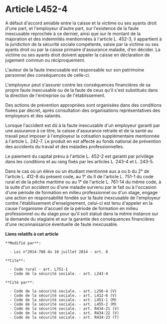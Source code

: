 # Article L452-4

A défaut d'accord amiable entre la caisse et la victime ou ses ayants droit d'une part, et l'employeur d'autre part, sur
l'existence de la faute inexcusable reprochée à ce dernier, ainsi que sur le montant de la majoration et des indemnités
mentionnées à l'article L. 452-3, il appartient à la juridiction de la sécurité sociale compétente, saisie par la victime ou
ses ayants droit ou par la caisse primaire d'assurance maladie, d'en décider. La victime ou ses ayants droit doivent appeler
la caisse en déclaration de jugement commun ou réciproquement. 

L'auteur de la faute inexcusable est responsable sur son patrimoine personnel des conséquences de celle-ci. 

L'employeur peut s'assurer contre les conséquences financières de sa propre faute inexcusable ou de la faute de ceux qu'il
s'est substitués dans la direction de l'entreprise ou de l'établissement. 

Des actions de prévention appropriées sont organisées dans des conditions fixées par décret, après consultation des
organisations représentatives des employeurs et des salariés. 

Lorsque l'accident est dû à la faute inexcusable d'un employeur garanti par une assurance à ce titre, la caisse d'assurance
retraite et de la santé au travail peut imposer à l'employeur la cotisation supplémentaire mentionnée à l'article L. 242-7.
Le produit en est affecté au fonds national de prévention des accidents du travail et des maladies professionnelles. 

Le paiement du capital prévu à l'article L. 452-2 est garanti par privilège dans les conditions et au rang fixés par les
articles L. 243-4 et L. 243-5. 

Dans le cas où un élève ou un étudiant mentionné aux a ou b du 2° de l'article L. 412-8 du présent code, au 1° du II de
l'article L. 751-1 du code rural et de la pêche maritime ou au 1° de l'article L. 761-14 du même code, à la suite d'un
accident ou d'une maladie survenu par le fait ou à l'occasion d'une période de formation en milieu professionnel ou d'un
stage, engage une action en responsabilité fondée sur la faute inexcusable de l'employeur contre l'établissement
d'enseignement, celui-ci est tenu d'appeler en la cause l'organisme d'accueil de la période de formation en milieu
professionnel ou du stage pour qu'il soit statué dans la même instance sur la demande du stagiaire et sur la garantie des
conséquences financières d'une reconnaissance éventuelle de faute inexcusable.

**Liens relatifs à cet article**

	**Modifié par**:

	  - Loi n°2014-788 du 10 juillet 2014 - art. 8

	**Cite**:

	  - Code rural - art. L751-1
	  - Code de la sécurité sociale. - art. L243-4

	**Cité par**:

	  - Code de la sécurité sociale. - art. L256-4 (V)
	  - Code de la sécurité sociale. - art. L412-6 (V)
	  - Code de la sécurité sociale. - art. L451-1 (M)
	  - Code de la sécurité sociale. - art. L455-2 (M)
	  - Code de la sécurité sociale. - art. R434-21 (V)
	  - Code de la sécurité sociale. - art. R434-22 (V)
	  - Code de la sécurité sociale. - art. R434-23 (T)
